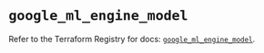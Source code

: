 # `google_ml_engine_model`

Refer to the Terraform Registry for docs: [`google_ml_engine_model`](https://registry.terraform.io/providers/hashicorp/google/6.42.0/docs/resources/ml_engine_model).
